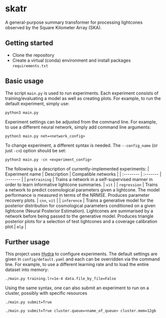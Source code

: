 # skatr
A general-purpose summary transformer for processing lightcones observed by the Square Kilometer Array (SKA).

## Getting started
- Clone the repository
- Create a virtual (conda) environment and install packages `requirements.txt`


## Basic usage
The script `main.py` is used to run experiments. Each experiment consists of training/evaluating a model as well as creating plots. For example, to run the default experiment, simply use:
```
python3 main.py
```
Experiment settings can be adjusted from the command line. For example, to use a different neural network, simply add command line arguments:
```
python3 main.py net=<network_config>
```
To change experiment, a different syntax is needed. The `--config_name` (or  just `-cn`) option should be set:
```
python3 main.py -cn <experiment_config>
```

The following is a description of currently-implemented experiments:
| Experiment name | Description | Compatible networks |
| :-------- | :------- | :------- |
| `pretraining` | Trains a network in a self-supervised manner in order to learn informative lightcone summaries. | `vit` |
| `regression` | Trains a network to predict cosmological parameters given a lightcone. The model performance is measured in terms of the NRMSE. Produces parameter recovery plots. | `cnn`, `vit` |
| `inference` | Trains a generative model for the posterior distribution for cosmological parameters conditioned on a given lightcone (Neural Posterior Estimation). Lightcones are summarised by a network before being passed to the generative model. Produces triangle posterior plots for a selection of test lightcones and a coverage calibration plot.| `mlp` |
## Further usage
This project uses [Hydra](https://hydra.cc/docs/intro/) to configure experiments. The default settings are given in `config/default.yaml` and each can be overridden via the command line. For example, to use a different learning rate and to load the entire dataset into memory:
```
./main.py training.lr=1e-4 data.file_by_file=False
```
Using the same syntax, one can also submit an experiment to run on a cluster, possibly with specific resources
```
./main.py submit=True
```
```
./main.py submit=True cluster.queue=<name_of_queue> cluster.mem=12gb
```
